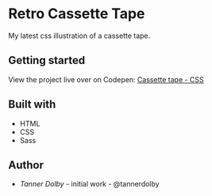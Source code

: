 # Retro Cassette Tape
My latest css illustration of a cassette tape. 

## Getting started
View the project live over on Codepen: [Cassette tape - CSS](https://codepen.io/tannerdolby/full/ExPqqVZ)

## Built with
* HTML
* CSS
* Sass

## Author
* *Tanner Dolby* - initial work - @tannerdolby